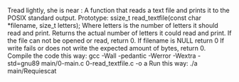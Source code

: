 Tread lightly, she is near : A function that reads a text file and prints it to the POSIX standard output.
Prototype: ssize_t read_textfile(const char *filename, size_t letters);
Where letters is the number of letters it should read and print.
Returns the actual number of letters it could read and print.
If the file can not be opened or read, return 0.
If filename is NULL return 0
If write fails or does not write the expected amount of bytes, return 0.
Compile the code this way: gcc -Wall -pedantic -Werror -Wextra -std=gnu89 main/0-main.c 0-read_textfile.c -o a
Run this way: ./a main/Requiescat
